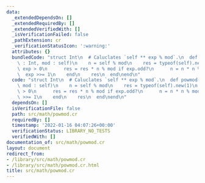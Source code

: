 ```yaml
---
data:
  _extendedDependsOn: []
  _extendedRequiredBy: []
  _extendedVerifiedWith: []
  _isVerificationFailed: false
  _pathExtension: cr
  _verificationStatusIcon: ':warning:'
  attributes: {}
  bundledCode: "struct Int\n  # Caluclates `self ** exp % mod`.\n  def powmod(exp\
    \ : Int, mod : self)\n    n = self % mod\n    res = typeof(self).new(1)\n    while\
    \ exp > 0\n      res = res * n % mod if exp.odd?\n      n = n * n % mod\n    \
    \  exp >>= 1\n    end\n    res\n  end\nend\n"
  code: "struct Int\n  # Caluclates `self ** exp % mod`.\n  def powmod(exp : Int,\
    \ mod : self)\n    n = self % mod\n    res = typeof(self).new(1)\n    while exp\
    \ > 0\n      res = res * n % mod if exp.odd?\n      n = n * n % mod\n      exp\
    \ >>= 1\n    end\n    res\n  end\nend\n"
  dependsOn: []
  isVerificationFile: false
  path: src/math/powmod.cr
  requiredBy: []
  timestamp: '2022-01-16 04:07:26+00:00'
  verificationStatus: LIBRARY_NO_TESTS
  verifiedWith: []
documentation_of: src/math/powmod.cr
layout: document
redirect_from:
- /library/src/math/powmod.cr
- /library/src/math/powmod.cr.html
title: src/math/powmod.cr
---
```

